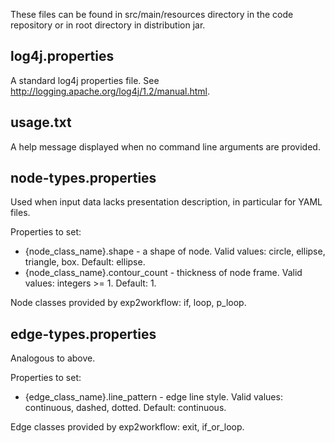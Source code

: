 These files can be found in src/main/resources directory in the code repository or in root directory in distribution jar.

## log4j.properties ##

A standard log4j properties file. See http://logging.apache.org/log4j/1.2/manual.html.

## usage.txt ##

A help message displayed when no command line arguments are provided.

## node-types.properties ##

Used when input data lacks presentation description, in particular for YAML files.

Properties to set:

  * {node\_class\_name}.shape - a shape of node. Valid values: circle, ellipse, triangle, box. Default: ellipse.
  * {node\_class\_name}.contour\_count - thickness of node frame. Valid values: integers >= 1. Default: 1.

Node classes provided by exp2workflow: if, loop, p\_loop.

## edge-types.properties ##

Analogous to above.

Properties to set:

  * {edge\_class\_name}.line\_pattern - edge line style. Valid values: continuous, dashed, dotted. Default: continuous.

Edge classes provided by exp2workflow: exit, if\_or\_loop.